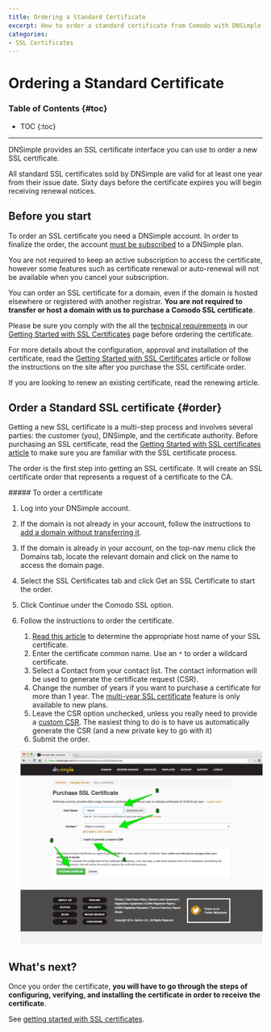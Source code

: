 ```yaml
---
title: Ordering a Standard Certificate
excerpt: How to order a standard certificate from Comodo with DNSimple.
categories:
- SSL Certificates
---
```


# Ordering a Standard Certificate

### Table of Contents {#toc}

* TOC
{:toc}

---

DNSimple provides an SSL certificate interface you can use to order a new SSL certificate.

All standard SSL certificates sold by DNSimple are valid for at least one year from their issue date. Sixty days before the certificate expires you will begin receiving renewal notices.


## Before you start

To order an SSL certificate you need a DNSimple account. In order to finalize the order, the account [must be subscribed](/articles/account-activation) to a DNSimple plan.

<note>
You are not required to keep an active subscription to access the certificate, however some features such as certificate renewal or auto-renewal will not be available when you cancel your subscription.
</note>

You can order an SSL certificate for a domain, even if the domain is hosted elsewhere or registered with another registrar. **You are not required to transfer or host a domain with us to purchase a Comodo SSL certificate**.

Please be sure you comply with the all the [technical requirements](/articles/getting-started-ssl-certificates/#requirements) in our [Getting Started with SSL Certificates](/articles/getting-started-ssl-certificates) page before ordering the certificate.

For more details about the configuration, approval and installation of the certificate, read the [Getting Started with SSL Certificates](/articles/getting-started-ssl-certificates) article or follow the instructions on the site after you purchase the SSL certificate order.

If you are looking to renew an existing certificate, read the renewing article.


## Order a Standard SSL certificate {#order}

Getting a new SSL certificate is a multi-step process and involves several parties: the customer (you), DNSimple, and the certificate authority. Before purchasing an SSL certificate, read the [Getting Started with SSL certificates article](/articles/getting-started-ssl-certificates) to make sure you are familiar with the SSL certificate process.

The order is the first step into getting an SSL certificate. It will create an SSL certificate order that represents a request of a certificate to the CA.

<div class="section-steps" markdown="1">
##### To order a certificate

1.  Log into your DNSimple account.
1.  If the domain is not already in your account, follow the instructions to [add a domain without transferring it](/articles/adding-domain).
1.  If the domain is already in your account, on the top-nav menu click the <label>Domains</label> tab, locate the relevant domain and click on the name to access the domain page.
1.  Select the SSL Certificates tab and click <label>Get an SSL Certificate</label> to start the order.
1.  Click <label>Continue</label> under the Comodo SSL option.
1.  Follow the instructions to order the certificate.

    1.  [Read this article](/articles/ssl-certificate-names) to determine the appropriate host name of your SSL certificate.
    1.  Enter the certificate common name. Use an `*` to order a wildcard certificate.
    1.  Select a Contact from your contact list. The contact information will be used to generate the certificate request (CSR).
    1.  Change the number of years if you want to purchase a certificate for more than 1 year. The [multi-year SSL certificate](/articles/can-multi-year-ssl-certificates) feature is only available to new plans.
    1.  Leave the CSR option unchecked, unless you really need to provide a [custom CSR](/articles/what-is-csr). The easiest thing to do is to have us automatically generate the CSR (and a new private key to go with it)
    1.  Submit the order.

    ![Purchase a Certificate](/files/dnsimple-certificate-purchase.png)

</div>


## What's next?

Once you order the certificate, **you will have to go through the steps of configuring, verifying, and installing the certificate in order to receive the certificate**.

See [getting started with SSL certificates](/articles/getting-started-ssl-certificates).
